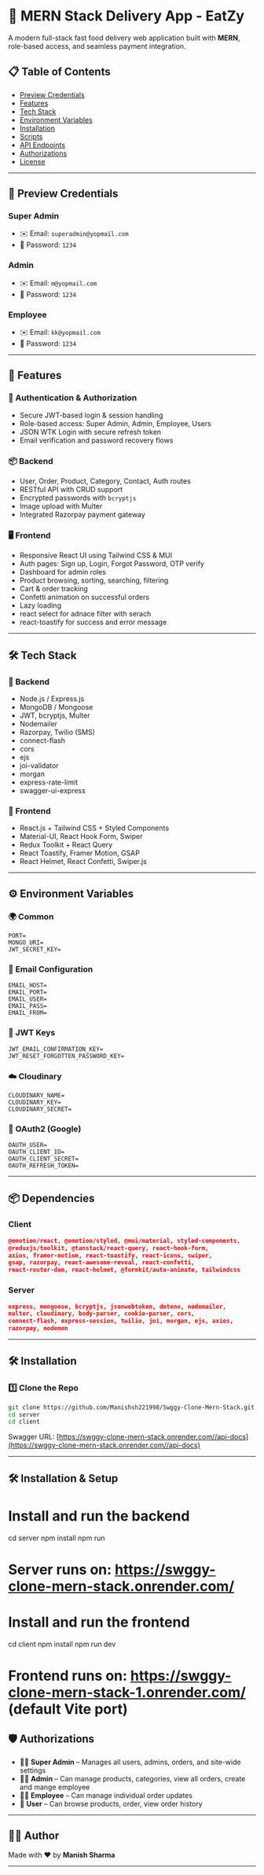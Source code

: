 
# 🍔 MERN Stack Delivery App - EatZy

A modern full-stack fast food delivery web application built with **MERN**, role-based access, and seamless payment integration.

 

## 📋 Table of Contents

- [Preview Credentials](#preview-credentials)
- [Features](#features)
- [Tech Stack](#tech-stack)
- [Environment Variables](#environment-variables)
- [Installation](#installation)
- [Scripts](#scripts)
- [API Endpoints](#api-endpoints)
- [Authorizations](#authorizations)
- [License](#license)

---

## 🧪 Preview Credentials

### Super Admin
- ✉️ Email: `superadmin@yopmail.com`
- 🔐 Password: `1234`

### Admin
- ✉️ Email: `m@yopmail.com`
- 🔐 Password: `1234`

### Employee
- ✉️ Email: `kk@yopmail.com`
- 🔐 Password: `1234`

---

## 🌟 Features

### 🔐 Authentication & Authorization
- Secure JWT-based login & session handling
- Role-based access: Super Admin, Admin, Employee, Users
- JSON WTK Login with secure refresh token
- Email verification and password recovery flows

### 📦 Backend
- User, Order, Product, Category, Contact, Auth routes
- RESTful API with CRUD support
- Encrypted passwords with `bcryptjs`
- Image upload with Multer  
- Integrated Razorpay payment gateway

### 🖥️ Frontend
- Responsive React UI using Tailwind CSS & MUI
- Auth pages: Sign up, Login, Forgot Password, OTP verify
- Dashboard for admin roles
- Product browsing, sorting, searching, filtering
- Cart & order tracking
- Confetti animation on successful orders
- Lazy loading 
- react select for adnace filter with serach 
- react-toastify for success and error message

---

## 🛠️ Tech Stack

### 🔧 Backend
- Node.js / Express.js
- MongoDB / Mongoose
- JWT, bcryptjs, Multer
- Nodemailer 
- Razorpay, Twilio (SMS)
- connect-flash
- cors
- ejs
- joi-validator
- morgan
- express-rate-limit
- swagger-ui-express


### 🎨 Frontend
- React.js + Tailwind CSS + Styled Components
- Material-UI, React Hook Form, Swiper
- Redux Toolkit + React Query
- React Toastify, Framer Motion, GSAP
- React Helmet, React Confetti, Swiper.js

---

## ⚙️ Environment Variables

### 🌍 Common
```env
PORT=
MONGO_URI=
JWT_SECRET_KEY=
```

### 📧 Email Configuration
```env
EMAIL_HOST=
EMAIL_PORT=
EMAIL_USER=
EMAIL_PASS=
EMAIL_FROM=
```

### 🔐 JWT Keys
```env
JWT_EMAIL_CONFIRMATION_KEY=
JWT_RESET_FORGOTTEN_PASSWORD_KEY=
```

### ☁️ Cloudinary
```env
CLOUDINARY_NAME=
CLOUDINARY_KEY=
CLOUDINARY_SECRET=
```

### 🔑 OAuth2 (Google)
```env
OAUTH_USER=
OAUTH_CLIENT_ID=
OAUTH_CLIENT_SECRET=
OAUTH_REFRESH_TOKEN=
```

---

## 📦 Dependencies

### Client
```json
@emotion/react, @emotion/styled, @mui/material, styled-components,
@reduxjs/toolkit, @tanstack/react-query, react-hook-form,
axios, framer-motion, react-toastify, react-icons, swiper,
gsap, razorpay, react-awesome-reveal, react-confetti, 
react-router-dom, react-helmet, @formkit/auto-animate, tailwindcss
```

### Server
```json
express, mongoose, bcryptjs, jsonwebtoken, dotenv, nodemailer,
multer, cloudinary, body-parser, cookie-parser, cors,
connect-flash, express-session, twilio, joi, morgan, ejs, axios,
razorpay, nodemon
```

---

## 🛠️ Installation

### 1️⃣ Clone the Repo

```bash
git clone https://github.com/Manishsh221998/Swggy-Clone-Mern-Stack.git
cd server
cd client
```

Swagger URL: [https://swggy-clone-mern-stack.onrender.com//api-docs](https://swggy-clone-mern-stack.onrender.com//api-docs)

---

## 🛠 Installation & Setup

# Install and run the backend

cd server
npm install
npm run 

# Server runs on: https://swggy-clone-mern-stack.onrender.com/

# Install and run the frontend

cd client
npm install
npm run dev

# Frontend runs on: https://swggy-clone-mern-stack-1.onrender.com/ (default Vite port)

## 🛡️ Authorizations

- 🧑‍💼 **Super Admin** – Manages all users, admins, orders, and site-wide settings
- 🧑‍🔧 **Admin** – Can manage products, categories, view all orders, create and mange employee
- 👨‍🍳 **Employee** – Can manage individual order updates
- 🙋 **User** – Can browse products, order, view order history

---

## 👨‍💻 Author

Made with ❤️ by **Manish Sharma**

---
